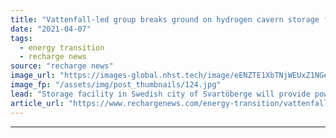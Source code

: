 ```yaml
---
title: "Vattenfall-led group breaks ground on hydrogen cavern storage for fossil-free steel"
date: "2021-04-07"
tags: 
  - energy transition
  - recharge news
source: "recharge news"
image_url: "https://images-global.nhst.tech/image/eENZTE1XbTNjWEUxZ1NGeDJCQlB0bkwzY2YxRU12Q2I3b3E5RzI0MTczUT0=/nhst/binary/819edb1b77589856df844602f2569c6d"
image_fp: "/assets/img/post_thumbnails/124.jpg"
lead: "Storage facility in Swedish city of Svartöberge will provide power for neighbouring pilot plant for the production of green steel"
article_url: "https://www.rechargenews.com/energy-transition/vattenfall-led-group-breaks-ground-on-hydrogen-cavern-storage-for-fossil-free-steel/2-1-991817"
---
```


---
